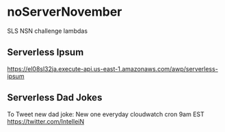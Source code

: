 # noServerNovember
SLS NSN challenge lambdas


## Serverless Ipsum
https://el08sl32ja.execute-api.us-east-1.amazonaws.com/awp/serverless-ipsum


## Serverless Dad Jokes
To Tweet new dad joke: New one everyday cloudwatch cron 9am EST
https://twitter.com/IntelleiN
